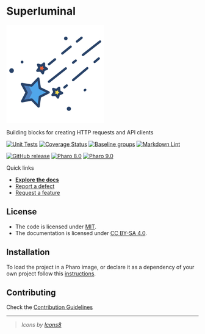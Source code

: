 # Superluminal

![Logo](assets/logo.svg)

Building blocks for creating HTTP requests and API clients

[![Unit Tests](https://github.com/ba-st/Superluminal/actions/workflows/unit-tests.yml/badge.svg)](https://github.com/ba-st/Superluminal/actions/workflows/unit-tests.yml)
[![Coverage Status](https://codecov.io/github/ba-st/Superluminal/coverage.svg?branch=release-candidate)](https://codecov.io/gh/ba-st/Superluminal/branch/release-candidate)
[![Baseline groups](https://github.com/ba-st/Superluminal/actions/workflows/loading-groups.yml/badge.svg)](https://github.com/ba-st/Superluminal/actions/workflows/loading-groups.yml)
[![Markdown Lint](https://github.com/ba-st/Superluminal/actions/workflows/markdown-lint.yml/badge.svg)](https://github.com/ba-st/Superluminal/actions/workflows/markdown-lint.yml)

[![GitHub release](https://img.shields.io/github/release/ba-st/Superluminal.svg)](https://github.com/ba-st/Superluminal/releases/latest)
[![Pharo 8.0](https://img.shields.io/badge/Pharo-8.0-informational)](https://pharo.org)
[![Pharo 9.0](https://img.shields.io/badge/Pharo-9.0-informational)](https://pharo.org)

Quick links

- [**Explore the docs**](docs/)
- [Report a defect](https://github.com/ba-st/Superluminal/issues/new?labels=Type%3A+Defect)
- [Request a feature](https://github.com/ba-st/Superluminal/issues/new?labels=Type%3A+Feature)

## License

- The code is licensed under [MIT](LICENSE).
- The documentation is licensed under [CC BY-SA 4.0](http://creativecommons.org/licenses/by-sa/4.0/).

## Installation

To load the project in a Pharo image, or declare it as a dependency of your own
project follow this [instructions](docs/Installation.md).

## Contributing

Check the [Contribution Guidelines](CONTRIBUTING.md)

---

> *Icons by [Icons8](https://icons8.com)*
